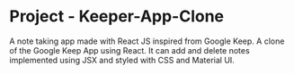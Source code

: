# Project - Keeper-App-Clone
A note taking app made with React JS inspired from Google Keep.
A clone of the Google Keep App using React. It can add and delete notes implemented using JSX and styled with CSS and Material UI.
